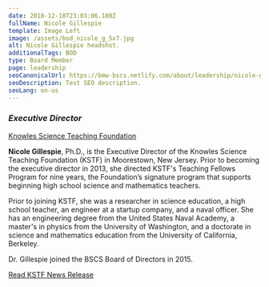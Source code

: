 ```yaml
---
date: 2018-12-18T23:03:06.180Z
fullName: Nicole Gillespie
template: Image Left
image: /assets/bod_nicole_g_5x7.jpg
alt: Nicole Gillespie headshot.
additionalTags: BOD
type: Board Member
page: leadership
seoCanonicalUrl: https://bmw-bscs.netlify.com/about/leadership/nicole-gillespie
seoDescription: Test SEO description.
seoLang: en-us
---
```


### *Executive Director*
<a href="https://knowlesteachers.org/" target="_blank" rel="noopener noreferrer">Knowles Science Teaching Foundation</a>

**Nicole Gillespie**, Ph.D., is the Executive Director of the Knowles Science Teaching Foundation (KSTF) in Moorestown, New Jersey. Prior to becoming the executive director in 2013, she directed KSTF's Teaching Fellows Program for nine years, the Foundation’s signature program that supports beginning high school science and mathematics teachers.

Prior to joining KSTF, she was a researcher in science education, a high school teacher, an engineer at a startup company, and a naval officer. She has an engineering degree from the United States Naval Academy, a master's in physics from the University of Washington, and a doctorate in science and mathematics education from the University of California, Berkeley.

Dr. Gillespie joined the BSCS Board of Directors in 2015.

<a href="http://globenewswire.com/news-release/2015/02/03/702577/10118375/en/KSTF-Executive-Director-Nicole-Gillespie-Appointed-to-BSCS-Board-of-Directors.html" target="_blank" rel="noopener noreferrer">Read KSTF News Release</a>